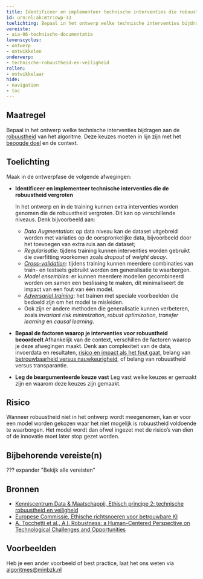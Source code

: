 ```yaml
---
title: Identificeer en implementeer technische interventies die robuustheid vergroten
id: urn:nl:ak:mtr:owp-33
toelichting: Bepaal in het ontwerp welke technische interventies bijdragen aan de robuustheid van het algoritme. Deze keuzes moeten in lijn zijn met het beoogde doel en de context.
vereiste:
- aia-06-technische-documentatie
levenscyclus:
- ontwerp
- ontwikkelen
onderwerp:
- technische-robuustheid-en-veiligheid
rollen:
- ontwikkelaar
hide:
- navigation
- toc
---
```


<!-- tags -->

## Maatregel
Bepaal in het ontwerp welke technische interventies bijdragen aan de [robuustheid](../../onderwerpen/technische-robuustheid-en-veiligheid.md#wat-is-technisch-robuust-en-veilig) van het algoritme. Deze keuzes moeten in lijn zijn met het [beoogde doel](1-pba-02-formuleren-doelstelling.md) en de context.

## Toelichting
Maak in de ontwerpfase de volgende afwegingen:

- **Identificeer en implementeer technische interventies die de robuustheid vergroten**

    In het ontwerp en in de training kunnen extra interventies worden genomen die de robuustheid vergroten. Dit kan op verschillende niveaus. Denk bijvoorbeeld aan:

    - *Data Augmentation*: op data niveau kan de dataset uitgebreid worden met variaties op de oorspronkelijke data, bijvoorbeeld door het toevoegen van extra ruis aan de dataset;
    - *Regularisatie*: tijdens training kunnen interventies worden gebruikt die overfitting voorkomen zoals *dropout* of *weight decay*.
    - *[Cross-validation](3-dat-07-training-validatie-en-testdata.md#k-fold-cross-validation)*: tijdens training kunnen meerdere combinaties van train- en testsets gebruikt worden om generalisatie te waarborgen.
    - *Model ensembles*: er kunnen meerdere modellen gecombineerd worden om samen een beslissing te maken, dit minimaliseert de impact van een fout van één model.
    - *[Adversarial training](#)*: het trainen met speciale voorbeelden die bedoeld zijn om het model te misleiden.
    - Ook zijn er andere methoden die generalisatie kunnen verbeteren, zoals *invariant risk minimization*, *robust optimization*, *transfer learning* en *causal learning*.

- **Bepaal de factoren waarop je interventies voor robuustheid beoordeelt**
    Afhankelijk van de context, verschillen de factoren waarop je deze afwegingen maakt.
    Denk aan complexiteit van de data, invoerdata en resultaten, [risico en impact als het fout gaat](2-owp-06-impactanalyse.md), belang van [betrouwbaarheid versus nauwkeurigheid](../../onderwerpen/technische-robuustheid-en-veiligheid.md#wat-is-technisch-robuust-en-veilig), of belang van robuustheid versus transparantie.

- **Leg de beargumenteerde keuze vast**
    Leg vast welke keuzes er gemaakt zijn en waarom deze keuzes zijn gemaakt.

## Risico
Wanneer robuustheid niet in het ontwerp wordt meegenomen, kan er voor een model worden gekozen waar het niet mogelijk is robuustheid voldoende te waarborgen.
Het model wordt dan ofwel ingezet met de risico’s van dien of de innovatie moet later stop gezet worden.

## Bijbehorende vereiste(n)
??? expander "Bekijk alle vereisten"
    <!-- list_vereisten_on_maatregelen_page -->

## Bronnen
- [Kenniscentrum Data & Maatschappij, Ethisch principe 2: technische robuustheid en veiligheid](https://data-en-maatschappij.ai/publicaties/ethisch-principe-2-technische-robuustheid-en-veiligheid)
- [Europese Commissie, Ethische richtsnoeren voor betrouwbare KI](https://digital-strategy.ec.europa.eu/nl/library/ethics-guidelines-trustworthy-ai)
- [A. Tocchetti et al., A.I. Robustness: a Human-Centered Perspective on Technological Challenges and Opportunities](https://arxiv.org/abs/2210.08906)

## Voorbeelden

Heb je een ander voorbeeld of best practice, laat het ons weten via [algoritmes@minbzk.nl](mailto:algoritmes@minbzk.nl)
